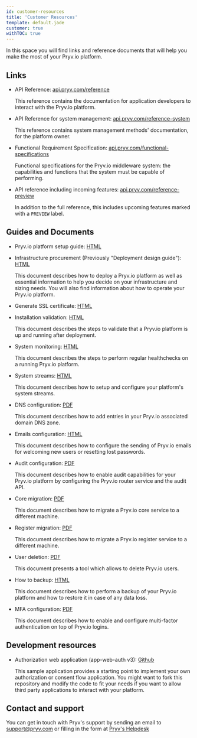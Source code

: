 ```yaml
---
id: customer-resources
title: 'Customer Resources'
template: default.jade
customer: true
withTOC: true
---
```


In this space you will find links and reference documents that will help you make the most of your Pryv.io platform.

## Links

- API Reference: [api.pryv.com/reference](/reference/)

  This reference contains the documentation for application developers to interact with the Pryv.io platform.

- API Reference for system management: [api.pryv.com/reference-system](/reference-system/)

  This reference contains system management methods' documentation, for the platform owner.

- Functional Requirement Specification: [api.pryv.com/functional-specifications](/functional-specifications/)

  Functional specifications for the Pryv.io middleware system: the capabilities and functions that the system must be capable of performing.

- API reference including incoming features: [api.pryv.com/reference-preview](/reference-preview/)

  In addition to the full reference, this includes upcoming features marked with a `PREVIEW` label.

## Guides and Documents

- Pryv.io platform setup guide: [HTML](/customer-resources/pryv.io-setup/)

- Infrastructure procurement (Previously "Deployment design guide"): [HTML](/customer-resources/infrastructure-procurement/)

  This document describes how to deploy a Pryv.io platform as well as essential information to help you decide on your infrastructure and sizing needs.
  You will also find information about how to operate your Pryv.io platform.

- Generate SSL certificate: [HTML](/customer-resources/ssl-certificate/)

- Installation validation: [HTML](/customer-resources/platform-validation/)

  This document describes the steps to validate that a Pryv.io platform is up and running after deployment.

- System monitoring: [HTML](/customer-resources/healthchecks/)

  This document describes the steps to perform regular healthchecks on a running Pryv.io platform.

- System streams: [HTML](/customer-resources/system-streams/)

  This document describes how to setup and configure your platform's system streams.

- DNS configuration: [PDF](/assets/docs/20190501-dns-config-v3.pdf)

  This document describes how to add entries in your Pryv.io associated domain DNS zone.

- Emails configuration: [HTML](/customer-resources/emails-setup/)

  This document describes how to configure the sending of Pryv.io emails for welcoming new users or resetting lost passwords.

- Audit configuration: [PDF](/assets/docs/20190718-pryv.io-audit-v5.pdf)

  This document describes how to enable audit capabilities for your Pryv.io platform by configuring the Pryv.io router service and the audit API.

- Core migration: [PDF](/assets/docs/20190604-migrate-core-v1.pdf)

  This document describes how to migrate a Pryv.io core service to a different machine.

- Register migration: [PDF](/assets/docs/20190604-migrate-register-v1.pdf)

  This document describes how to migrate a Pryv.io register service to a different machine.

- User deletion: [PDF](/assets/docs/20190919-pryv.io-delete-user-v1.pdf)

  This document presents a tool which allows to delete Pryv.io users.

- How to backup: [HTML](/customer-resources/backup/)

  This document describes how to perform a backup of your Pryv.io platform and how to restore it in case of any data loss.

- MFA configuration: [PDF](/assets/docs/20191205-pryv.io-mfa-v2.pdf)

  This document describes how to enable and configure multi-factor authentication on top of Pryv.io logins.

## Development resources

- Authorization web application (app-web-auth v3): [Github](https://github.com/pryv/app-web-auth3)

  This sample application provides a starting point to implement your own authorization or consent flow application. You might want to fork this repository and modify the code to fit your needs if you want to allow third party applications to interact with your platform.

## Contact and support

You can get in touch with Pryv's support by sending an email to [support@pryv.com](mailto:support@pryv.com) or filling in the form at [Pryv's Helpdesk](http://pryv.com/helpdesk/)
